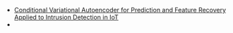 - [Conditional Variational Autoencoder for Prediction and Feature Recovery Applied to Intrusion Detection in IoT](https://www.ncbi.nlm.nih.gov/pmc/articles/PMC5621014/)  
- 
